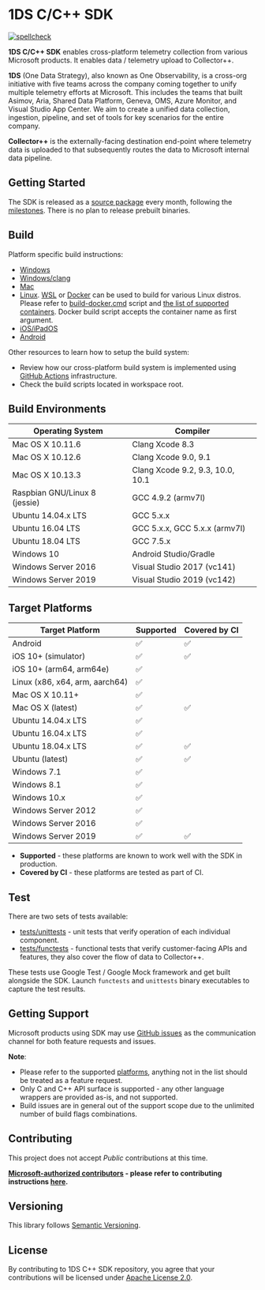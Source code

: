 # 1DS C/C++ SDK

[![spellcheck](https://github.com/microsoft/cpp_client_telemetry/workflows/spellcheck/badge.svg)](https://github.com/microsoft/cpp_client_telemetry/actions?query=workflow%3Aspellcheck)

**1DS C/C++ SDK** enables cross-platform telemetry collection from various
Microsoft products. It enables data / telemetry upload to Collector++.

**1DS** (One Data Strategy), also known as One Observability, is a cross-org
initiative with five teams across the company coming together to unify
multiple telemetry efforts at Microsoft. This includes the teams that built
Asimov, Aria, Shared Data Platform, Geneva, OMS, Azure Monitor, and Visual
Studio App Center. We aim to create a unified data collection, ingestion,
pipeline, and set of tools for key scenarios for the entire company.

**Collector++** is the externally-facing destination end-point where telemetry
data is uploaded to that subsequently routes the data to Microsoft internal
data pipeline.

## Getting Started

The SDK is released as a [source package](https://github.com/microsoft/cpp_client_telemetry/releases)
every month, following the [milestones](https://github.com/microsoft/cpp_client_telemetry/milestones).
There is no plan to release prebuilt binaries.

## Build

Platform specific build instructions:

* [Windows](docs/cpp-start-windows.md)
* [Windows/clang](build-cmake-clang.cmd)
* [Mac](docs/cpp-start-macosx.md)
* [Linux](docs/cpp-start-linux.md). [WSL](https://docs.microsoft.com/en-us/windows/wsl/install-win10) or [Docker](https://www.docker.com/products/docker-desktop) can be used to build for various Linux distros. Please refer to [build-docker.cmd](build-docker.cmd) script and [the list of supported containers](docker/). Docker build script accepts the container name as first argument.
* [iOS/iPadOS](docs/cpp-start-ios.md)
* [Android](docs/cpp-start-android.md)

Other resources to learn how to setup the build system:

* Review how our cross-platform build system is implemented using [GitHub Actions](.github/workflows) infrastructure.
* Check the build scripts located in workspace root.

## Build Environments
  
  | Operating System              | Compiler                         |
  | ----------------------------- | -------------------------------- |
  | Mac OS X 10.11.6              | Clang Xcode 8.3                  |
  | Mac OS X 10.12.6              | Clang Xcode 9.0, 9.1             |
  | Mac OS X 10.13.3              | Clang Xcode 9.2, 9.3, 10.0, 10.1 |
  | Raspbian GNU/Linux 8 (jessie) | GCC 4.9.2 (armv7l)               |
  | Ubuntu 14.04.x LTS            | GCC 5.x.x                        |
  | Ubuntu 16.04 LTS              | GCC 5.x.x, GCC 5.x.x (armv7l)    |
  | Ubuntu 18.04 LTS              | GCC 7.5.x                        |  
  | Windows 10                    | Android Studio/Gradle            |
  | Windows Server 2016           | Visual Studio 2017 (vc141)       |
  | Windows Server 2019           | Visual Studio 2019 (vc142)       |

## Target Platforms
  
  | Target Platform                | Supported          | Covered by CI      |
  | ------------------------------ | ------------------ | ------------------ |
  | Android                        | :white_check_mark: | :white_check_mark: |
  | iOS 10+ (simulator)            | :white_check_mark: | :white_check_mark: |
  | iOS 10+ (arm64, arm64e)        | :white_check_mark: |                    |
  | Linux (x86, x64, arm, aarch64) | :white_check_mark: |                    |
  | Mac OS X 10.11+                | :white_check_mark: |                    |
  | Mac OS X (latest)              | :white_check_mark: | :white_check_mark: |
  | Ubuntu 14.04.x LTS             | :white_check_mark: |                    |
  | Ubuntu 16.04.x LTS             | :white_check_mark: |                    |
  | Ubuntu 18.04.x LTS             | :white_check_mark: | :white_check_mark: |
  | Ubuntu (latest)                | :white_check_mark: | :white_check_mark: |
  | Windows 7.1                    | :white_check_mark: |                    |
  | Windows 8.1                    | :white_check_mark: |                    |
  | Windows 10.x                   | :white_check_mark: |                    |
  | Windows Server 2012            | :white_check_mark: |                    |
  | Windows Server 2016            | :white_check_mark: |                    |
  | Windows Server 2019            | :white_check_mark: | :white_check_mark: |
  
* **Supported** - these platforms are known to work well with the SDK in
    production.
* **Covered by CI** - these platforms are tested as part of CI.

## Test

There are two sets of tests available:

* [tests/unittests](tests/unittests) - unit tests that verify operation of
  each individual component.
* [tests/functests](tests/functests) - functional tests that verify
  customer-facing APIs and features, they also cover the flow of data to
  Collector++.

These tests use Google Test / Google Mock framework and get built alongside
the SDK. Launch `functests` and `unittests` binary executables to capture
the test results.

## Getting Support

Microsoft products using SDK may use [GitHub issues](https://github.com/microsoft/cpp_client_telemetry/issues/new/choose)
as the communication channel for both feature requests and issues.

**Note**:

* Please refer to the supported [platforms](#build), anything not in the list
  should be treated as a feature request.
* Only C and C++ API surface is supported - any other language wrappers are
  provided as-is, and not supported.
* Build issues are in general out of the support scope due to the unlimited
  number of build flags combinations.

## Contributing

This project does not accept *Public* contributions at this time.

**[Microsoft-authorized
contributors](https://github.com/orgs/microsoft/teams/everyone) - please refer
to contributing instructions
[here](https://github.com/microsoft/cpp_client_telemetry_modules/blob/master/CONTRIBUTING.md).**

## Versioning

This library follows [Semantic Versioning](http://semver.org/).

## License

By contributing to 1DS C++ SDK repository, you agree that your contributions
will be licensed under [Apache License 2.0](LICENSE).
